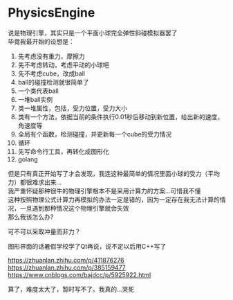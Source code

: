 # PhysicsEngine

说是物理引擎，其实只是一个平面小球完全弹性斜碰模拟器罢了\
毕竟我最开始的设想是：
1. 先考虑没有重力，摩擦力
2. 先不考虑转动，考虑平动的小球吧 
3. 先不考虑cube，改成ball 
4. ball的碰撞检测就很简单了
5. 一个类代表ball
6. 一堆ball实例
7. 类一堆属性，包括，受力位置，受力大小
8. 类有一个方法，依据当前的条件执行0.01秒后移动到新位置，给出新的速度，角速度等
9. 全局有个函数，检测碰撞，并更新每一个cube的受力情况
10. 循环 
11. 先写命令行工具，再转化成图形化 
12. golang

但是只有真正开始写了才会发现，我连这种最简单的情况里面小球的受力（平均力）都很难求出来...\
我严重怀疑那种很牛的物理引擎根本不是采用计算力的方案...可惜我不懂\
这种按照物理公式计算力再模拟的办法一定是错的，因为一定存在我无法计算的情况，一旦遇到那种情况这个物理引擎就会失效\
那么我该怎么办?

可不可以采取冲量而非力？

图形界面的话暑假学校学了Qt再说，说不定以后用C++写了

https://zhuanlan.zhihu.com/p/411876276
https://zhuanlan.zhihu.com/p/385159477
https://www.cnblogs.com/bajdcc/p/5925922.html

算了，难度太大了，暂时写不了。我真的...哭死